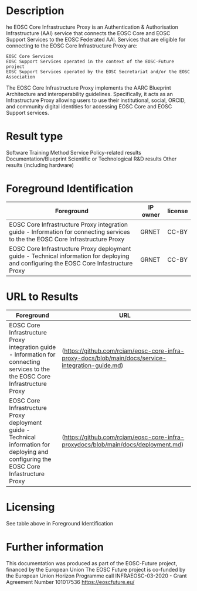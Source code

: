 # Description
he EOSC Core Infrastructure Proxy is an Authentication & Authorisation Infrastructure (AAI) service that connects the EOSC Core and EOSC Support Services to the EOSC Federated AAI. Services that are eligible for connecting to the EOSC Core Infrastructure Proxy are:

    EOSC Core Services
    EOSC Support Services operated in the context of the EOSC-Future project
    EOSC Support Services operated by the EOSC Secretariat and/or the EOSC Association

The EOSC Core Infrastructure Proxy implements the AARC Blueprint Architecture and interoperability guidelines. Specifically, it acts as an Infrastructure Proxy allowing users to use their institutional, social, ORCID, and community digital identities for accessing EOSC Core and EOSC Support services.



# Result type

Software
Training
Method
Service
Policy-related results
Documentation/Blueprint
Scientific or Technological R&D results
Other results (including hardware)

# Foreground Identification

| Foreground | IP owner | license|
|------------|----------|--------|
|EOSC Core Infrastructure Proxy integration guide	- Information for connecting services to the the EOSC Core Infrastructure Proxy |GRNET|CC-BY|
|EOSC Core Infrastructure Proxy deployment guide - Technical information for deploying and configuring the EOSC Core Infastructure Proxy	|GRNET |CC-BY|

# URL to Results

| Foreground | URL|
|------------|----------|
|EOSC Core Infrastructure Proxy integration guide	- Information for connecting services to the the EOSC Core Infrastructure Proxy| (https://github.com/rciam/eosc-core-infra-proxy-docs/blob/main/docs/service-integration-guide.md)|
|EOSC Core Infrastructure Proxy deployment guide - Technical information for deploying and configuring the EOSC Core Infastructure Proxy| (https://github.com/rciam/eosc-core-infra-proxydocs/blob/main/docs/deployment.md)|


# Licensing
See table above in Foreground Identification

# Further information
This documentation was produced as part of the EOSC-Future project, financed by the European Union The EOSC Future project is co-funded by the European Union Horizon Programme call INFRAEOSC-03-2020 - Grant Agreement Number 101017536 https://eoscfuture.eu/
